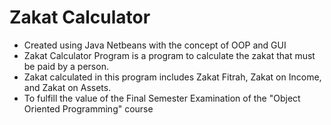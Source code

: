 # Zakat Calculator

- Created using Java Netbeans with the concept of OOP and GUI
- Zakat Calculator Program is a program to calculate the zakat that must be paid by a person.
- Zakat calculated in this program includes Zakat Fitrah, Zakat on Income, and Zakat on Assets.
- To fulfill the value of the Final Semester Examination of the "Object Oriented Programming" course
